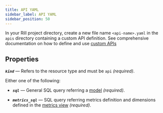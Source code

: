 ```yaml
---
title: API YAML
sidebar_label: API YAML
sidebar_position: 50
---
```


In your Rill project directory, create a new file name `<api-name>.yaml` in the `apis` directory containing a custom API definition.
See comprehensive documentation on how to define and use [custom APIs](/integrate/custom-apis/index.md)

## Properties

_**`kind`**_ — Refers to the resource type and must be `api` _(required)_.

Either one of the following:

- _**`sql`**_ — General SQL query referring a [model](/build/models/models.md) _(required)_.

- _**`metrics_sql`**_ — SQL query referring metrics definition and dimensions defined in the [metrics view](/build/dashboards/dashboards.md) _(required)_.